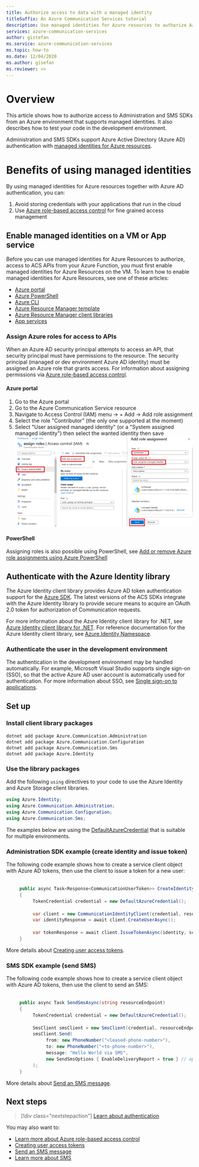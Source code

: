 ```yaml
---
title: Authorize access to data with a managed identity
titleSuffix: An Azure Communication Services tutorial
description: Use managed identities for Azure resources to authorize Azure Communication Services access from applications running in Azure VMs, function apps, and others.
services: azure-communication-services
author: gistefan
ms.service: azure-communication-services
ms.topic: how-to
ms.date: 12/04/2020
ms.author: gisefan
ms.reviewer: <>
---
```


# Overview

This article shows how to authorize access to Administration and SMS SDKs from an Azure environment that supports managed identities. It also describes how to test your code in the development environment.

Administration and SMS SDKs support Azure Active Directory (Azure AD) authentication with [managed identities for Azure resources](../../active-directory/managed-identities-azure-resources/overview.md).

# Benefits of using managed identities

By using managed identities for Azure resources together with Azure AD authentication, you can:

1. Avoid storing credentials with your applications that run in the cloud
1. Use [Azure role-based access control](https://docs.microsoft.com/azure/role-based-access-control) for fine grained access management 

## Enable managed identities on a VM or App service

Before you can use managed identities for Azure Resources to authorize, access to ACS APIs from your Azure Function, you must first enable managed identities for Azure Resources on the VM. To learn how to enable managed identities for Azure Resources, see one of these articles:

- [Azure portal](../../active-directory/managed-identities-azure-resources/qs-configure-portal-windows-vm.md)
- [Azure PowerShell](../../active-directory/managed-identities-azure-resources/qs-configure-powershell-windows-vm.md)
- [Azure CLI](../../active-directory/managed-identities-azure-resources/qs-configure-cli-windows-vm.md)
- [Azure Resource Manager template](../../active-directory/managed-identities-azure-resources/qs-configure-template-windows-vm.md)
- [Azure Resource Manager client libraries](../../active-directory/managed-identities-azure-resources/qs-configure-sdk-windows-vm.md)
- [App services](../../app-service/overview-managed-identity.md)

### Assign Azure roles for access to APIs

When an Azure AD security principal attempts to access an API, that security principal must have permissions to the resource. The security principal (managed or dev environment Azure AD identity) must be assigned an Azure role that grants access. For information about assigning permissions via [Azure role-based access control](https://docs.microsoft.com/azure/role-based-access-control).

#### Azure portal

1. Go to the Azure portal
1. Go to the Azure Communication Service resource
1. Navigate to Access Control (IAM) menu -> + Add -> Add role assignment
1. Select the role "Contributor" (the only one supported at the moment)
1. Select "User assigned managed identity" (or a "System assigned managed identity") then select the wanted identity then save
![Managed identity role](media/communication-auth-aad-msi-assign.png)

#### PowerShell

Assigning roles is also possible using PowerShell, see [Add or remove Azure role assignments using Azure PowerShell](../../articles/role-based-access-control/role-assignments-powershell.md)

## Authenticate with the Azure Identity library

The Azure Identity client library provides Azure AD token authentication support for the [Azure SDK](https://github.com/Azure/azure-sdk). The latest versions of the ACS SDKs integrate with the Azure Identity library to provide secure means to acquire an OAuth 2.0 token for authorization of Communication requests.

For more information about the Azure Identity client library for .NET, see [Azure Identity client library for .NET](https://github.com/Azure/azure-sdk-for-net/tree/master/sdk/identity/Azure.Identity). For reference documentation for the Azure Identity client library, see [Azure.Identity Namespace](/dotnet/api/azure.identity).

### Authenticate the user in the development environment

The authentication in the development environment may be handled automatically. For example, Microsoft Visual Studio supports single sign-on (SSO), so that the active Azure AD user account is automatically used for authentication. For more information about SSO, see [Single sign-on to applications](../../active-directory/manage-apps/what-is-single-sign-on.md).

## Set up

### Install client library packages

```console
dotnet add package Azure.Communication.Administration
dotnet add package Azure.Communication.Configuration
dotnet add package Azure.Communication.Sms
dotnet add package Azure.Identity
```

### Use the library packages

Add the following `using` directives to your code to use the Azure Identity and Azure Storage client libraries.

```csharp
using Azure.Identity;
using Azure.Communication.Administration;
using Azure.Communication.Configuration;
using Azure.Communication.Sms;
```

The examples below are using the [DefaultAzureCredential](https://docs.microsoft.com/dotnet/api/azure.identity.defaultazurecredential) that is suitable for multiple environments.

### Administration SDK example (create identity and issue token)

The following code example shows how to create a service client object with Azure AD tokens, then use the client to issue a token for a new user:

```csharp
     
     public async Task<Response<CommunicationUserToken>> CreateIdentityAndIssueTokenAsync(string resourceEdnpoint) 
     {
          TokenCredential credential = new DefaultAzureCredential();
     
          var client = new CommunicationIdentityClient(credential, resourceEndpoint);
          var identityResponse = await client.CreateUserAsync();
     
          var tokenResponse = await client.IssueTokenAsync(identity, scopes: new [] { CommunicationTokenScope.VoIP });
     }
```

More details about [Creating user access tokens](../quickstarts/access-tokens.md).

### SMS SDK example (send SMS)

The following code example shows how to create a service client object with Azure AD tokens, then use the client to send an SMS:

```csharp

     public async Task SendSmsAsync(string resourceEndpoint)
     {
          TokenCredential credential = new DefaultAzureCredential();
     
          SmsClient smsClient = new SmsClient(credential, resourceEndpoint);
          smsClient.Send(
               from: new PhoneNumber("<leased-phone-number>"),
               to: new PhoneNumber("<to-phone-number>"),
               message: "Hello World via SMS",
               new SendSmsOptions { EnableDeliveryReport = true } // optional
          );
     }
```

More details about [Send an SMS message](../quickstarts/telephony-sms/send.md).

## Next steps

> [!div class="nextstepaction"]
> [Learn about authentication](../concepts/authentication.md)

You may also want to:

- [Learn more about Azure role-based access control](https://docs.microsoft.com/azure/role-based-access-control)
- [Creating user access tokens](../quickstarts/access-tokens.md)
- [Send an SMS message](../quickstarts/telephony-sms/send.md)
- [Learn more about SMS](../../concepts/telephony-sms/concepts.md)